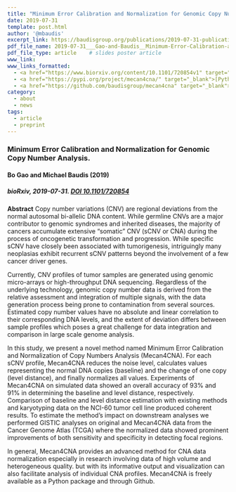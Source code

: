 ```yaml
---
title: "Minimum Error Calibration and Normalization for Genomic Copy Number Analysis"
date: 2019-07-31
template: post.html
author: '@mbaudis'
excerpt_link: https://baudisgroup.org/publications/2019-07-31-publication-Mecan4CNA-biorxiv/
pdf_file_name: 2019-07-31___Gao-and-Baudis__Minimum-Error-Calibration-and-Normalization-for-Genomic-Copy-Number-Analysis__biorXiv.pdf
pdf_file_type: article    # slides poster article
www_link:
www_links_formatted:
  - <a href="https://www.biorxiv.org/content/10.1101/720854v1" target="_blank">[bioRxiv]</a>
  - <a href="https://pypi.org/project/mecan4cna/" target="_blank">[Python pip]</a>
  - <a href="https://github.com/baudisgroup/mecan4cna" target="_blank">[Github]</a>  
category:
  - about
  - news
tags:
  - article
  - preprint
---
```


### Minimum Error Calibration and Normalization for Genomic Copy Number Analysis.
#### Bo Gao and Michael Baudis (2019)
##### bioRxiv, 2019-07-31. [DOI 10.1101/720854](https://doi.org/10.1101/720854)

<!--more-->

**Abstract** Copy number variations (CNV) are regional deviations from the normal autosomal bi-allelic DNA content. While germline CNVs are a major contributor to genomic syndromes and inherited diseases, the majority of cancers accumulate extensive “somatic” CNV (sCNV or CNA) during the process of oncogenetic transformation and progression. While specific sCNV have closely been associated with tumorigenesis, intriguingly many neoplasias exhibit recurrent sCNV patterns beyond the involvement of a few cancer driver genes.

Currently, CNV profiles of tumor samples are generated using genomic micro-arrays or high-throughput DNA sequencing. Regardless of the underlying technology, genomic copy number data is derived from the relative assessment and integration of multiple signals, with the data generation process being prone to contamination from several sources. Estimated copy number values have no absolute and linear correlation to their corresponding DNA levels, and the extent of deviation differs between sample profiles which poses a great challenge for data integration and comparison in large scale genome analysis.

In this study, we present a novel method named Minimum Error Calibration and Normalization of Copy Numbers Analysis (Mecan4CNA). For each sCNV profile, Mecan4CNA reduces the noise level, calculates values representing the normal DNA copies (baseline) and the change of one copy (level distance), and finally normalizes all values. Experiments of Mecan4CNA on simulated data showed an overall accuracy of 93% and 91% in determining the baseline and level distance, respectively. Comparison of baseline and level distance estimation with existing methods and karyotyping data on the NCI-60 tumor cell line produced coherent results. To estimate the method’s impact on downstream analyses we performed GISTIC analyses on original and Mecan4CNA data from the Cancer Genome Atlas (TCGA) where the normalized data showed prominent improvements of both sensitivity and specificity in detecting focal regions.

In general, Mecan4CNA provides an advanced method for CNA data normalization especially in research involving data of high volume and heterogeneous quality. but with its informative output and visualization can also facilitate analysis of individual CNA profiles. Mecan4CNA is freely available as a Python package and through Github.
